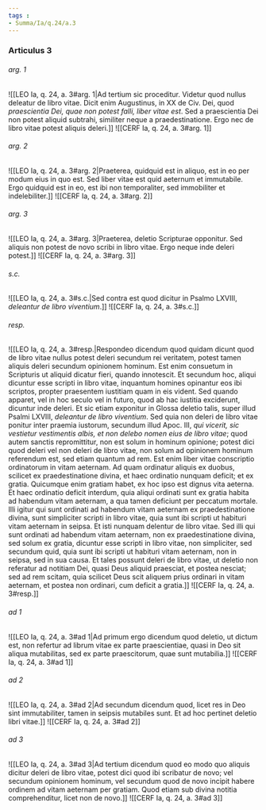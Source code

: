 ```yaml
---
tags : 
- Summa/Ia/q.24/a.3
---
```


### Articulus 3

###### arg. 1
![[LEO Ia, q. 24, a. 3#arg. 1|Ad tertium sic proceditur. Videtur quod nullus deleatur de libro vitae. Dicit enim Augustinus, in XX de Civ. Dei, quod *praescientia Dei, quae non potest falli, liber vitae est*. Sed a praescientia Dei non potest aliquid subtrahi, similiter neque a praedestinatione. Ergo nec de libro vitae potest aliquis deleri.]]
![[CERF Ia, q. 24, a. 3#arg. 1]]

###### arg. 2
![[LEO Ia, q. 24, a. 3#arg. 2|Praeterea, quidquid est in aliquo, est in eo per modum eius in quo est. Sed liber vitae est quid aeternum et immutabile. Ergo quidquid est in eo, est ibi non temporaliter, sed immobiliter et indelebiliter.]]
![[CERF Ia, q. 24, a. 3#arg. 2]]

###### arg. 3
![[LEO Ia, q. 24, a. 3#arg. 3|Praeterea, deletio Scripturae opponitur. Sed aliquis non potest de novo scribi in libro vitae. Ergo neque inde deleri potest.]]
![[CERF Ia, q. 24, a. 3#arg. 3]]

###### s.c.
![[LEO Ia, q. 24, a. 3#s.c.|Sed contra est quod dicitur in Psalmo LXVIII, *deleantur de libro viventium*.]]
![[CERF Ia, q. 24, a. 3#s.c.]]

###### resp.
![[LEO Ia, q. 24, a. 3#resp.|Respondeo dicendum quod quidam dicunt quod de libro vitae nullus potest deleri secundum rei veritatem, potest tamen aliquis deleri secundum opinionem hominum. Est enim consuetum in Scripturis ut aliquid dicatur fieri, quando innotescit. Et secundum hoc, aliqui dicuntur esse scripti in libro vitae, inquantum homines opinantur eos ibi scriptos, propter praesentem iustitiam quam in eis vident. Sed quando apparet, vel in hoc seculo vel in futuro, quod ab hac iustitia exciderunt, dicuntur inde deleri. Et sic etiam exponitur in Glossa deletio talis, super illud Psalmi LXVIII, *deleantur de libro viventium*. Sed quia non deleri de libro vitae ponitur inter praemia iustorum, secundum illud Apoc. III, *qui vicerit, sic vestietur vestimentis albis, et non delebo nomen eius de libro vitae*; quod autem sanctis repromittitur, non est solum in hominum opinione; potest dici quod deleri vel non deleri de libro vitae, non solum ad opinionem hominum referendum est, sed etiam quantum ad rem. Est enim liber vitae conscriptio ordinatorum in vitam aeternam. Ad quam ordinatur aliquis ex duobus, scilicet ex praedestinatione divina, et haec ordinatio nunquam deficit; et ex gratia. Quicumque enim gratiam habet, ex hoc ipso est dignus vita aeterna. Et haec ordinatio deficit interdum, quia aliqui ordinati sunt ex gratia habita ad habendum vitam aeternam, a qua tamen deficiunt per peccatum mortale. Illi igitur qui sunt ordinati ad habendum vitam aeternam ex praedestinatione divina, sunt simpliciter scripti in libro vitae, quia sunt ibi scripti ut habituri vitam aeternam in seipsa. Et isti nunquam delentur de libro vitae. Sed illi qui sunt ordinati ad habendum vitam aeternam, non ex praedestinatione divina, sed solum ex gratia, dicuntur esse scripti in libro vitae, non simpliciter, sed secundum quid, quia sunt ibi scripti ut habituri vitam aeternam, non in seipsa, sed in sua causa. Et tales possunt deleri de libro vitae, ut deletio non referatur ad notitiam Dei, quasi Deus aliquid praesciat, et postea nesciat; sed ad rem scitam, quia scilicet Deus scit aliquem prius ordinari in vitam aeternam, et postea non ordinari, cum deficit a gratia.]]
![[CERF Ia, q. 24, a. 3#resp.]]

###### ad 1
![[LEO Ia, q. 24, a. 3#ad 1|Ad primum ergo dicendum quod deletio, ut dictum est, non refertur ad librum vitae ex parte praescientiae, quasi in Deo sit aliqua mutabilitas, sed ex parte praescitorum, quae sunt mutabilia.]]
![[CERF Ia, q. 24, a. 3#ad 1]]

###### ad 2
![[LEO Ia, q. 24, a. 3#ad 2|Ad secundum dicendum quod, licet res in Deo sint immutabiliter, tamen in seipsis mutabiles sunt. Et ad hoc pertinet deletio libri vitae.]]
![[CERF Ia, q. 24, a. 3#ad 2]]

###### ad 3
![[LEO Ia, q. 24, a. 3#ad 3|Ad tertium dicendum quod eo modo quo aliquis dicitur deleri de libro vitae, potest dici quod ibi scribatur de novo; vel secundum opinionem hominum, vel secundum quod de novo incipit habere ordinem ad vitam aeternam per gratiam. Quod etiam sub divina notitia comprehenditur, licet non de novo.]]
![[CERF Ia, q. 24, a. 3#ad 3]]


